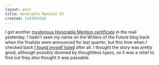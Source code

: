 ```yaml
---
layout: post
title: Honorable Mention IV
created: 1247023184
---
```

I got another [mysterious Honorable Mention certificate](http://www.mcdemarco.net/node/539) in the mail yesterday.  I hadn't seen my name on the Writers of the Future blog back when the finalists were announced for last quarter, but this time when I checked back [I found myself listed](http://wotfblog.galaxypress.com/2009/07/final-list-of-honorable-mentions-for.html) after all.  I thought the story was pretty good, although possibly doomed by thoughtless typos, so it was a relief to find out they also thought it was passable.
